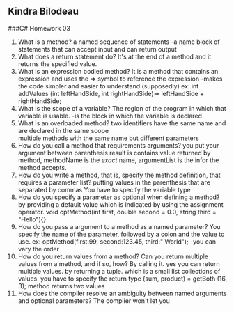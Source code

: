 ## Kindra Bilodeau
###C# Homework 03
1. What is a method?
a named sequence of statements
-a name block of statements that can accept input and can return output
2. What does a return statement do?
It's at the end of a method and it returns the specified value.
3. What is an expression bodied method?
It is a method that contains an expression and uses the => symbol to reference the expression
-makes the code simpler and easier to understand (supposedly)
ex: int addValues (int leftHandSide, int rightHandSide)=> leftHandSide + rightHandSide;
4. What is the scope of a variable?
The region of the program in which that variable is usable.
-is the block in which the variable is declared
5. What is an overloaded method?
two identifiers have the same name and are declared in the same scope  
multiple methods with the same name but different parameters
6. How do you call a method that requirements arguments?
you put your argument between parenthesis
result is contains value returned by method, methodName is the *exact* name, argumentList is the infor the method accepts.  
7. How do you write a method, that is, specify the method definition, that requires a parameter list?
putting values in the parenthesis that are separated by commas
You have to specify the variable type
8. How do you specify a parameter as optional when defining a method?
by providing a default value which is indicated by using the assignment operator.
void optMethod(int first, double second = 0.0, string third = "Hello"){}
9. How do you pass a argument to a method as a named parameter?
You specify the name of the parameter, followed by a colon and the value to use.
ex: optMethod(first:99, second:123.45, third:" World");
-you can vary the order
10. How do you return values from a method? Can you return multiple values from a method, and if so,
how?
By calling it. yes you can return multiple values. by returning a tuple. which is a small list collections of values. you have to specify the return type
(sum, product) = getBoth (16, 3); method returns two values
11. How does the compiler resolve an ambiguity between named arguments and optional parameters?
The complier won't let you

